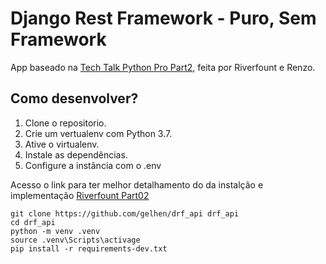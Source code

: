 # Django Rest Framework - Puro, Sem Framework

App baseado na [Tech Talk Python Pro Part2](https://www.youtube.com/watch?v=TP5lI1Cuo2g), feita por
Riverfount e Renzo.

## Como desenvolver?

1. Clone o repositorio.
2. Crie um vertualenv com Python 3.7.
3. Ative o virtualenv.
4. Instale as dependências.
5. Configure a instância com o .env

Acesso o link para ter melhor detalhamento do da instalção e implementação [Riverfount Part02](https://github.com/Riverfount/drf_api_presentation/blob/master/part02/PITCHME.md)

```console
git clone https://github.com/gelhen/drf_api drf_api
cd drf_api
python -m venv .venv 
source .venv\Scripts\activage
pip install -r requirements-dev.txt
```
